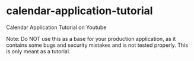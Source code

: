 # calendar-application-tutorial
Calendar Application Tutorial on Youtube

Note: Do NOT use this as a base for your production application, as it contains some
bugs and security mistakes and is not tested properly. This is only meant as a tutorial.
